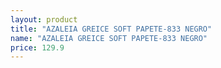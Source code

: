 ```yaml
---
layout: product
title: "AZALEIA GREICE SOFT PAPETE-833 NEGRO"
name: "AZALEIA GREICE SOFT PAPETE-833 NEGRO"
price: 129.9
---
```

